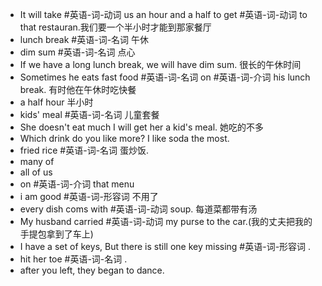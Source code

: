 - It will take #英语-词-动词 us an hour and a half to get #英语-词-动词 to that restauran.我们要一个半小时才能到那家餐厅
- lunch break #英语-词-名词  午休
- dim sum #英语-词-名词 点心
- If we have a long lunch break, we will have dim sum. 很长的午休时间
- Sometimes he eats fast food #英语-词-名词  on #英语-词-介词  his lunch break. 有时他在午休时吃快餐
- a half hour 半小时
- kids' meal #英语-词-名词 儿童套餐
- She doesn't eat much I will get her a kid's meal. 她吃的不多
- Which drink do you like more? I like soda the most.
- fried rice #英语-词-名词  蛋炒饭.
- many of
- all of us
- on #英语-词-介词 that menu
- i am good #英语-词-形容词 不用了
- every dish coms with #英语-词-动词 soup. 每道菜都带有汤
- My husband carried #英语-词-动词 my purse to the car.(我的丈夫把我的手提包拿到了车上)
- I have a set of keys, But there is still one key missing #英语-词-形容词 .
- hit her toe #英语-词-名词 . 
- after you left, they began to dance.